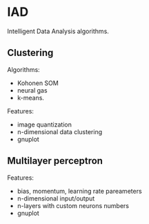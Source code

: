 # IAD
Intelligent Data Analysis algorithms.
## Clustering 
Algorithms:

* Kohonen SOM
* neural gas
* k-means. <br />

Features:

* image quantization 
* n-dimensional data clustering
* gnuplot 
## Multilayer perceptron
Features:
* bias, momentum, learning rate pareameters 
* n-dimensional input/output
* n-layers with custom neurons numbers
* gnuplot 


 

